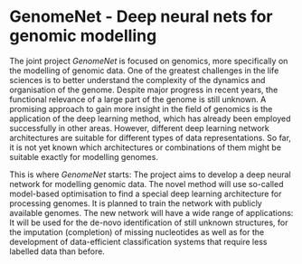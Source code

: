 # GenomeNet - Deep neural nets for genomic modelling

The joint project _GenomeNet_ is focused on genomics, more specifically on the modelling of genomic data. One of the greatest challenges in the life sciences is to better understand the complexity of the dynamics and organisation of the genome. Despite major progress in recent years, the functional relevance of a large part of the genome is still unknown. A promising approach to gain more insight in the field of genomics is the application of the deep learning method, which has already been employed successfully in other areas. However, different deep learning network architectures are suitable for different types of data representations. So far, it is not yet known which architectures or combinations of them might be suitable exactly for modelling genomes.

This is where _GenomeNet_ starts: The project aims to develop a deep neural network for modelling genomic data. The novel method will use so-called model-based optimisation to find a special deep learning architecture for processing genomes. It is planned to train the network with publicly available genomes. The new network will have a wide range of applications: It will be used for the de-novo identification of still unknown structures, for the imputation (completion) of missing nucleotides as well as for the development of data-efficient classification systems that require less labelled data than before.
